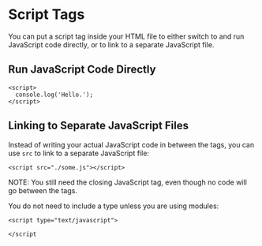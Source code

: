 # Script Tags

You can put a script tag inside your HTML file to either switch to and run JavaScript code directly, or to link to a separate JavaScript file.

## Run JavaScript Code Directly

```
<script>
  console.log('Hello.');
</script>
```


## Linking to Separate JavaScript Files

Instead of writing your actual JavaScript code in between the tags, you can use `src` to link to a separate JavaScript file:

```
<script src="./some.js"></script>
```

NOTE: You still need the closing JavaScript tag, even though no code will go between the tags.



You do not need to include a type unless you are using modules:

```
<script type="text/javascript">

</script
```